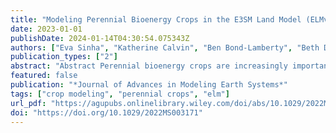 ```yaml
---
title: "Modeling Perennial Bioenergy Crops in the E3SM Land Model (ELMv2)"
date: 2023-01-01
publishDate: 2024-01-14T04:30:54.075343Z
authors: ["Eva Sinha", "Katherine Calvin", "Ben Bond-Lamberty", "Beth Drewniak", "Daniel Ricciuto", "Khachik Sargsyan", "Yanyan Cheng", "Carl Bernacchi", "Caitlin E. Moore"]
publication_types: ["2"]
abstract: "Abstract Perennial bioenergy crops are increasingly important for the production of ethanol and other renewable fuels, and as part of an agricultural system that alters the climate through its impact on biogeophysical and biogeochemical properties of the terrestrial ecosystem. Few Earth System Models (ESMs) represent such crops, however. In this study, we expand the Energy Exascale Earth System Land Model to include perennial bioenergy crops with a high potential for mitigating climate change. We focus on high-productivity miscanthus and switchgrass, estimating various parameters associated with their different growth stages and performing a global sensitivity analysis to identify and optimize these parameters. The sensitivity analysis identifies five parameters associated with phenology, carbon/nitrogen allocation, stomatal conductance, and maintenance respiration as the most sensitive parameters for carbon and energy fluxes. We calibrated and validated the model against observations and found that the model closely captures the observed seasonality and the magnitude of carbon fluxes. The validated model represents the latent heat flux fairly well, but sensible heat flux for miscanthus is not well captured. Finally, we validated the model against observed leaf area index (LAI) and harvest amount and found modeled LAI captured observed seasonality, although the model underestimates LAI and harvest amount. This work provides a foundation for future ESM analyses of the interactions between perennial bioenergy crops and carbon, water, and energy dynamics in the larger Earth system, and sets the stage for studying the impact of future biofuel expansion on climate and terrestrial systems."
featured: false
publication: "*Journal of Advances in Modeling Earth Systems*"
tags: ["crop modeling", "perennial crops", "elm"]
url_pdf: "https://agupubs.onlinelibrary.wiley.com/doi/abs/10.1029/2022MS003171"
doi: "https://doi.org/10.1029/2022MS003171"
---
```



